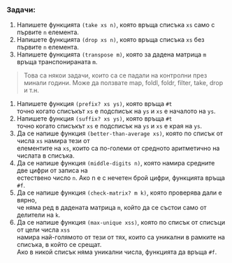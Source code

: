 ### Задачи:

1. Напишете функцията `(take xs n)`, която връща списъка `xs` само с първите `n` елемента.
1. Напишете функцията `(drop xs n)`, която връща списъка `xs` без първите `n` елемента.
1. Напишете функцията `(transpose m)`, която за дадена матрица `m` връща транспонираната `m`.

> Това са някои задачи, които са се падали на контролни през минали години.
> Може да ползвате map, foldl, foldr, filter, take, drop и т.н.

1. Напишете функция `(prefix? xs ys)`, която връща `#t`  
точно когато списъкът `xs` е подсписък на `ys` и `xs` е началото на `ys`.
1. Напишете функция `(suffix? xs ys)`, която връща `#t`  
точно когато списъкът `xs` е подсписък на `ys` и `xs` е края на `ys`.
1. Да се напише функция `(better-than-average xs)`, която по списък от числа `xs` намира тези от  
елементите на `xs`, които са по-големи от средното аритметично на числата в списъка.
1. Да се напише функция `(middle-digits n)`, която намира средните две цифри от записа на  
естествено число `n`. Ако n е с нечетен брой цифри, функцията връща `#f`.
1. Да се напише функция `(check-matrix? m k)`, която проверява дали e вярно,  
че няма ред в дадената матрица `m`, който да се състои само от делители на `k`.
1. Да се напише функция `(max-unique xss)`, която по списък от списъци от цели числа `xss`  
намира най-голямото от тези от тях, които са уникални в рамките на списъка, в който се срещат.  
Ако в никой списък няма уникални числа, функцията да връща `#f`.
